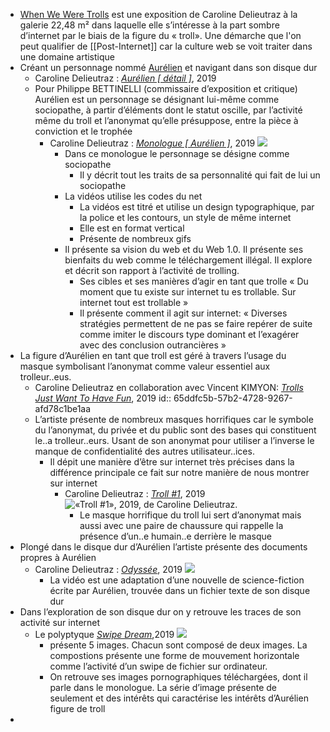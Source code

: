 - <a name="__refheading___toc7341_275591901 copie 1 copie 1 copie 1 copie 3 copie 1 copie 1"></a>[When We Were Trolls](https://vimeo.com/365940777) est une exposition de Caroline Delieutraz à la galerie 22,48 m² dans laquelle elle s’intéresse à la part sombre d’internet par le biais de la figure du « troll». Une démarche que l'on peut qualifier de [[Post-Internet]] car la culture web se voit traiter dans une domaine artistique
- Créant un personnage nommé [Aurélien](http://delieutraz.net/aurelien-fr/) et navigant dans son disque dur
	- Caroline Delieutraz : [*Aurélien \[ détail \]*](https://www.2248m2.com/carolinedelieutraz?lightbox=dataItem-k10wj3g3), 2019
	- Pour Philippe BETTINELLI (commissaire d’exposition et critique) Aurélien est un personnage se désignant lui-même comme sociopathe, à partir d’éléments dont le statut oscille, par l’activité même du troll et l’anonymat qu’elle présuppose, entre la pièce à conviction et le trophée
		- Caroline Delieutraz : [*Monologue \[ Aurélien \]*](http://delieutraz.net/aurelien-fr/2021-aurelien-fr.pdf), 2019 ![](https://static.wixstatic.com/media/d26af2_40855c008dc94dc8a5a812efc4c2d24d~mv2.jpg/v1/fill/w_405,h_720,al_c,q_80,usm_0.33_1.00_0.00,enc_auto/d26af2_40855c008dc94dc8a5a812efc4c2d24d~mv2.jpg)
			- Dans ce monologue le personnage se désigne comme sociopathe
				- Il y décrit tout les traits de sa personnalité qui fait de lui un sociopathe
			- La vidéos utilise les codes du net
				- La vidéos est titré et utilise un design typographique, par la police et les contours, un style de même internet
				- Elle est en format vertical
				- Présente de nombreux gifs
			- Il présente sa vision du web et du Web 1.0. Il présente ses bienfaits du web comme le téléchargement illégal. Il explore et décrit son rapport à l’activité de trolling.
				- Ses cibles et ses manières d’agir en tant que trolle « Du moment que tu existe sur internet tu es trollable. Sur internet tout est trollable »
				- Il présente comment il agit sur internet: « Diverses stratégies permettent de ne pas se faire repérer de suite comme imiter le discours type dominant et l’exagérer avec des conclusion outrancières »
- La figure d’Aurélien en tant que troll est géré à travers l’usage du masque symbolisant l’anonymat comme valeur essentiel aux trolleur..eus.
	- Caroline Delieutraz en collaboration avec Vincent KIMYON: [*Trolls Just Want To Have Fun*](https://twitter.com/2248m2/status/1191248904689504257), 2019
	  id:: 65ddfc5b-57b2-4728-9267-afd78c1be1aa
	- L’artiste présente de nombreux masques horrifiques car le symbole du l’anonymat, du privée et du public sont des bases qui constituent le..a trolleur..eurs. Usant de son anonymat pour utiliser a l’inverse le manque de confidentialité des autres utilisateur..ices.
		- Il dépit une manière d’être sur internet très précises dans la différence principale ce fait sur notre manière de nous montrer sur internet
			- Caroline Delieutraz : [*Troll #1*](https://www.liberation.fr/arts/2019/10/14/caroline-delieutraz-autopsie-d-un-troll_1757534/), 2019 ![«Troll #1», 2019, de Caroline Delieutraz. ](https://www.liberation.fr/resizer/d0IVpO_DJMkMlTmAKzQzTlCzBhw=/1600x0/filters:format(jpg):quality(70)/cloudfront-eu-central-1.images.arcpublishing.com/liberation/CG3P73SVFDBXTJHHZ55S3NAIVQ.jpg)
				- Le masque horrifique du troll lui sert d’anonymat mais aussi avec une paire de chaussure qui rappelle la présence d’un..e humain..e derrière le masque
- Plongé dans le disque dur d’Aurélien l’artiste présente des documents propres à Aurélien
	- Caroline Delieutraz : [*Odyssée*](http://delieutraz.net/aurelien-fr/), 2019 ![](https://www.artpress.com/wp-content/uploads/2019/09/montage_3_videos.jpg)
		- La vidéo est une adaptation d’une nouvelle de science-fiction écrite par Aurélien, trouvée dans un fichier texte de son disque dur
- Dans l’exploration de son disque dur on y retrouve les traces de son activité sur internet
	- Le polyptyque [*Swipe Dream*](https://www.artpress.com/2019/09/25/caroline-delieutraz-when-we-were-trolls-wwwt/),2019 ![](https://www.artpress.com/wp-content/uploads/2019/09/Swipe_Dream.jpeg)
		- présente 5 images. Chacun sont composé de deux images. La compostions présente une forme de mouvement horizontale comme l’activité d’un swipe de fichier sur ordinateur.
		- On retrouve ses images pornographiques téléchargées, dont il parle dans le monologue. La série d’image présente de seulement et des intérêts qui caractérise les intérêts d’Aurélien figure de troll
-